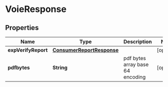 

# VoieResponse

## Properties

Name | Type | Description | Notes
------------ | ------------- | ------------- | -------------
**expVerifyReport** | [**ConsumerReportResponse**](ConsumerReportResponse.md) |  |  [optional]
**pdfbytes** | **String** | pdf bytes array base 64 encoding |  [optional]



